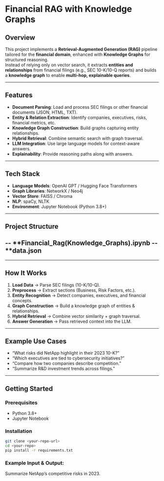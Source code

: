 #  Financial RAG with Knowledge Graphs

## Overview
This project implements a **Retrieval-Augmented Generation (RAG)** pipeline tailored for the **financial domain**, enhanced with **Knowledge Graphs** for structured reasoning.  
Instead of relying only on vector search, it extracts **entities and relationships** from financial filings (e.g., SEC 10-K/10-Q reports) and builds a **knowledge graph** to enable **multi-hop, explainable queries**.

---

##  Features
-  **Document Parsing**: Load and process SEC filings or other financial documents (JSON, HTML, TXT).  
-  **Entity & Relation Extraction**: Identify companies, executives, risks, financial metrics, etc.  
-  **Knowledge Graph Construction**: Build graphs capturing entity relationships.  
-  **Hybrid Retrieval**: Combine semantic search with graph traversal.  
-  **LLM Integration**: Use large language models for context-aware answers.  
-  **Explainability**: Provide reasoning paths along with answers.

---

##  Tech Stack
- **Language Models**: OpenAI GPT / Hugging Face Transformers  
- **Graph Libraries**: NetworkX / Neo4j  
- **Vector Store**: FAISS / Chroma  
- **NLP**: spaCy, NLTK  
- **Environment**: Jupyter Notebook (Python 3.8+)  

---

##  Project Structure
-- **Financial_Rag(Knowledge_Graphs).ipynb
-- **data.json
-- 



---

## How It Works
1. **Load Data** → Parse SEC filings (10-K/10-Q).  
2. **Preprocess** → Extract sections (Business, Risk Factors, etc.).  
3. **Entity Recognition** → Detect companies, executives, and financial concepts.  
4. **Graph Construction** → Build a knowledge graph of entities & relationships.  
5. **Hybrid Retrieval** → Combine vector similarity + graph traversal.  
6. **Answer Generation** → Pass retrieved context into the LLM.  

---

##  Example Use Cases
- “What risks did NetApp highlight in their 2023 10-K?”  
- “Which executives are tied to cybersecurity initiatives?”  
- “Compare how two companies describe competition.”  
- “Summarize R&D investment trends across filings.”  

---

## Getting Started

### Prerequisites
- Python 3.8+  
- Jupyter Notebook  

### Installation
```bash
git clone <your-repo-url>
cd <your-repo>
pip install -r requirements.txt
```

### Example Input & Output:

Summarize NetApp’s competitive risks in 2023.



